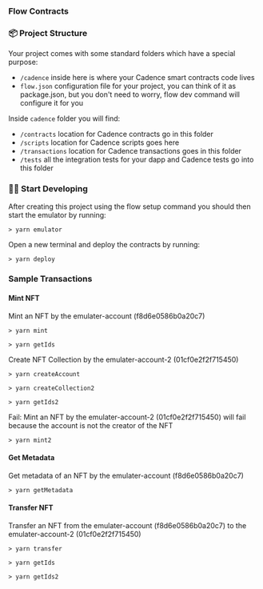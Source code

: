 ### Flow Contracts

### 📦 Project Structure
Your project comes with some standard folders which have a special purpose:
- `/cadence` inside here is where your Cadence smart contracts code lives
- `flow.json` configuration file for your project, you can think of it as package.json, but you don't need to worry, flow dev command will configure it for you

Inside `cadence` folder you will find:
- `/contracts` location for Cadence contracts go in this folder
- `/scripts` location for Cadence scripts goes here
- `/transactions` location for Cadence transactions goes in this folder
- `/tests` all the integration tests for your dapp and Cadence tests go into this folder


### 👨‍💻 Start Developing
After creating this project using the flow setup command you should then start the emulator by running:
```
> yarn emulator
```

Open a new terminal and deploy the contracts by running:
```
> yarn deploy
```

### Sample Transactions

#### Mint NFT

Mint an NFT by the emulater-account (f8d6e0586b0a20c7)
```
> yarn mint

> yarn getIds
```

Create NFT Collection by the emulater-account-2 (01cf0e2f2f715450)
```
> yarn createAccount

> yarn createCollection2

> yarn getIds2
```

Fail: Mint an NFT by the emulater-account-2 (01cf0e2f2f715450) will fail because the account is not the creator of the NFT
```
> yarn mint2
```

#### Get Metadata

Get metadata of an NFT by the emulater-account (f8d6e0586b0a20c7)
```
> yarn getMetadata
```

#### Transfer NFT

Transfer an NFT from the emulater-account (f8d6e0586b0a20c7) to the emulater-account-2 (01cf0e2f2f715450)
```
> yarn transfer

> yarn getIds

> yarn getIds2
```
